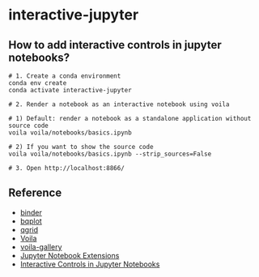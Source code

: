 # interactive-jupyter

##  How to add interactive controls in jupyter notebooks?
```
# 1. Create a conda environment
conda env create
conda activate interactive-jupyter

# 2. Render a notebook as an interactive notebook using voila

# 1) Default: render a notebook as a standalone application without source code
voila voila/notebooks/basics.ipynb

# 2) If you want to show the source code
voila voila/notebooks/basics.ipynb --strip_sources=False

# 3. Open http://localhost:8866/
```


## Reference
 * [binder](https://mybinder.org/v2/gh/WillKoehrsen/Data-Analysis/widgets-stable?filepath=widgets%2FWidgets-Overview.ipynb)
 * [bqplot](https://github.com/bloomberg/bqplot)
 * [qgrid](https://github.com/quantopian/qgrid)
 * [Voila](https://github.com/QuantStack/voila)
 * [voila-gallery](https://voila-gallery.org/services/gallery/)
 * [Jupyter Notebook Extensions](https://towardsdatascience.com/jupyter-notebook-extensions-517fa69d2231)
 * [Interactive Controls in Jupyter Notebooks](https://towardsdatascience.com/interactive-controls-for-jupyter-notebooks-f5c94829aee6)
